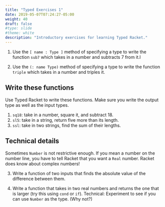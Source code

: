 ```yaml
---
title: "Typed Exercises 1"
date: 2019-05-07T07:24:27-05:00
weight: 40
draft: false
#type: slide
#theme: white
description: "Introductory exercises for learning Typed Racket."
---
```


1. Use the `[ name : Type ]` method of specifying a type to write the
   function `sub7` which takes in a number and subtracts 7 from it.l
   
2. Use the `(: name Type)` method of specifying a type to write the
   function `triple` which takes in a number and triples it.
   
## Write these functions

Use Typed Racket to write these functions. Make sure you write the
output type as well as the input types.

1. `sq18`: take in a number, square it, and subtract 18.
2. `sl5`: take in a string, return five more than its length.
3. `ssl`: take in two strings, find the sum of their lengths.

## Technical details

Sometimes `Number` is not restrictive enough. If you mean a number on
the number line, you have to tell Racket that you want a `Real`
number. Racket does know about complex numbers!

3. Write a function of two inputs that finds the absolute value of the
   difference between them.
   
4. Write a function that takes in two real numbers and returns the one
   that is larger (try this using `cond` or `if`). Technical: Experiment to see
   if you can use `Number` as the type. (Why not?)
   
